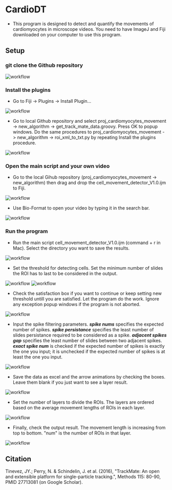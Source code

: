 # CardioDT

- This program is designed to detect and quantify the movements of cardiomyocytes in microscope videos. You need to have ImageJ and Fiji downloaded on your computer to use this program. 

## Setup

### git clone the Github repository 

![workflow](setup_flow1.png)

### Install the plugins

- Go to Fiji -> Plugins -> Install Plugin... 

![workflow](setup_flow3.png)

- Go to local Github repository and select proj_cardiomyocytes_movement -> new_algorithm -> get_track_mate_data.groovy. Press OK to popup windows. Do the same procedures to proj_cardiomyocytes_movement -> new_algorithm -> roi_xml_to_txt.py by repeating Install the plugins procedure. 

![workflow](setup_flow4.png)

### Open the main script and your own video

- Go to the local Gihub repository (proj_cardiomyocytes_movement -> new_algorithm) then drag and drop the cell_movement_detector_V1.0.ijm to Fiji.

![workflow](setup_flow2.png)

- Use Bio-Format to open your video by typing it in the search bar.

![workflow](setup_flow5.png)

### Run the program

- Run the main script cell_movement_detector_V1.0.ijm (command + r in Mac). Select the directory you want to save the results. 

![workflow](setup_flow6.png)

- Set the threshold for detecting cells. Set the minimum number of slides the ROI has to last to be considered in the output. 

![workflow](setup_flow7.png)
![workflow](setup_flow9.png)

- Check the satisfaction box if you want to continue or keep setting new threshold untill you are satisfied. Let the program do the work. Ignore any exception popup windows if the program is not aborted. 

![workflow](setup_flow10.png)

- Input the spike filtering parameters. ***spike nums*** specifies the expected number of spikes. ***spike persistance*** specifies the least number of slides persistance required to be considered as a spike. ***adjacent spikes gap*** specifies the least number of slides between two adjacent spikes. ***exact spike num*** is checked if the expected number of spikes is exactly the one you input; it is unchecked if the expected number of spikes is at least the one you input.

![workflow](setup_flow13.png)

- Save the data as excel and the arrow animations by checking the boxes. Leave them blank if you just want to see a layer result.

![workflow](setup_flow8.png)

- Set the number of layers to divide the ROIs. The layers are ordered based on the average movement lengths of ROIs in each layer.  

![workflow](setup_flow11.png)

- Finally, check the output result. The movement length is increasing from top to bottom. "num" is the number of ROIs in that layer. 

![workflow](setup_flow12.png)
## Citation

Tinevez, JY.; Perry, N. & Schindelin, J. et al. (2016), "TrackMate: An open and extensible platform for single-particle tracking.", Methods 115: 80-90, PMID 27713081 (on Google Scholar).

